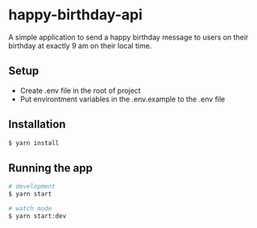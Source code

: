 # happy-birthday-api
A simple application to send a happy birthday message to users on their birthday
at exactly 9 am on their local time.

## Setup
- Create .env file in the root of project
- Put environtment variables in the .env.example to the .env file

## Installation

```bash
$ yarn install
```

## Running the app

```bash
# development
$ yarn start

# watch mode
$ yarn start:dev
```

